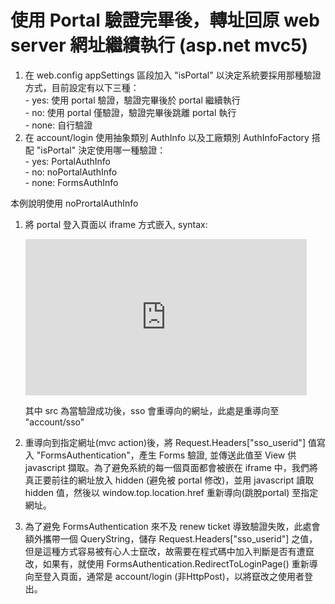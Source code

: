 # 使用 Portal 驗證完畢後，轉址回原 web server 網址繼續執行 (asp.net mvc5)
1. 在 web.config appSettings 區段加入 "isPortal" 以決定系統要採用那種驗證方式，目前設定有以下三種：
   <br/>- yes: 使用 portal 驗證，驗證完畢後於 portal 繼續執行  
   <br/>- no: 使用 portal 僅驗證，驗證完畢後跳離 portal 執行  
   <br/>- none: 自行驗證
   
2. 在 account/login 使用抽象類別 AuthInfo 以及工廠類別 AuthInfoFactory 搭配 "isPortal" 決定使用哪一種驗證：
  <br/>- yes: PortalAuthInfo  
  <br/>- no: noPortalAuthInfo  
  <br/>- none: FormsAuthInfo

本例說明使用 noPrortalAuthInfo
1.  將 portal 登入頁面以 iframe 方式嵌入,	syntax: 
    <iframe id="SsoIframe" src="http://sso.tku.edu.tw/aisinfo/bd/account/sso?&embed=YES" frameborder="0" scrolling="no" style="width:450px; height:250px;"></iframe>
	
  	其中 src 為當驗證成功後，sso 會重導向的網址，此處是重導向至 "account/sso"

2. 重導向到指定網址(mvc action)後，將 Request.Headers["sso_userid"] 值寫入 "FormsAuthentication"，產生 Forms 驗證, 並傳送此值至 View 供 javascript 擷取。為了避免系統的每一個頁面都會被嵌在 iframe 中，我們將真正要前往的網址放入 hidden (避免被 portal 修改)，並用 javascript 讀取 hidden 值，然後以 window.top.location.href 重新導向(跳脫portal) 至指定網址。

3. 為了避免 FormsAuthentication 來不及 renew ticket 導致驗證失敗，此處會額外攜帶一個 QueryString，儲存 Request.Headers["sso_userid"] 之值，但是這種方式容易被有心人士竄改，故需要在程式碼中加入判斷是否有遭竄改，如果有，就使用 FormsAuthentication.RedirectToLoginPage() 重新導向至登入頁面，通常是 account/login (非HttpPost)，以將竄改之使用者登出。
